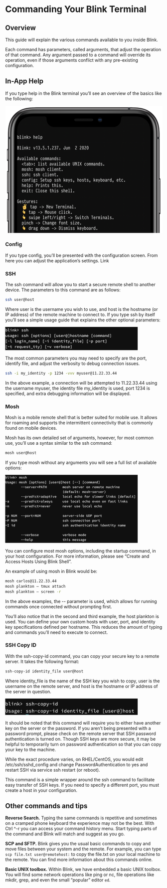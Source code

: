 # Commanding Your Blink Terminal

## Overview

This guide will explain the various commands available to you inside Blink.

Each command has parameters, called arguments, that adjust the operation of that command. Any argument passed to a command will override its operation, even if those arguments conflict with any pre-existing configuration.

## In-App Help

If you type help in the Blink terminal you’ll see an overview of the basics like the following:

![img](command-blink-image1.png)

### Config

If you type config, you’ll be presented with the configuration screen. From here you can adjust the application’s settings. Link

### SSH

The ssh command will allow you to start a secure remote shell to another device. The parameters to this command are as follows:

```bash
ssh user@host
```

Where user is the username you wish to use, and host is the hostname (or IP address) of the remote machine to connect to. If you type ssh by itself you’ll see a simple usage guide that explains the other optional parameters:

![img](command-blink-image2.jpg)

The most common parameters you may need to specify are the port, identify file, and adjust the verbosity to debug connection issues.

```bash
ssh -i my_identity -p 1234 -vvv myuser@11.22.33.44
```

In the above example, a connection will be attempted to 11.22.33.44 using the username myuser, the identity file my_identity is used, port 1234 is specified, and extra debugging information will be displayed.

### Mosh

Mosh is a mobile remote shell that is better suited for mobile use. It allows for roaming and supports the intermittent connectivity that is commonly found on mobile devices.

Mosh has its own detailed set of arguments, however, for most common use, you’ll use a syntax similar to the ssh command:

```bash
mosh user@host
```

If you type mosh without any arguments you will see a full list of available options:

![img](command-blink-image3.jpg)

You can configure most mosh options, including the startup command, in your host configuration. For more information, please see “Create and Access Hosts Using Blink Shell”.

An example of using mosh in Blink would be:

```bash
mosh carlos@11.22.33.44
mosh plankton — tmux attach
mosh plankton — screen -r
```

In the above examples, the -- parameter is used, which allows for running commands once connected without prompting first.

You’ll also notice that in the second and third example, the host plankton is used. You can define your own custom hosts with user, port, and identity key specifications defined per hostname. This reduces the amount of typing and commands you’ll need to execute to connect.

### SSH Copy ID

With the ssh-copy-id command, you can copy your secure key to a remote server. It takes the following format:

```bash
ssh-copy-id identity_file user@host
```

Where identity_file is the name of the SSH key you wish to copy, user is the username on the remote server, and host is the hostname or IP address of the server in question.

![img](command-blink-image4.jpg)

It should be noted that this command will require you to either have another key on the server or the password. If you aren’t being presented with a password prompt, please check on the remote server that SSH password authentication is turned on. Though SSH keys are more secure, it may be helpful to temporarily turn on password authentication so that you can copy your key to the machine.

While the exact procedure varies, on RHEL/CentOS, you would edit /etc/ssh/sshd_config and change PasswordAuthentication to yes and restart SSH via service ssh restart (or reboot).

This command is a simple wrapper around the ssh command to facilitate easy transfer of SSH keys. If you need to specify a different port, you must create a host in your configuration.

## Other commands and tips

**Reverse Search.** Typing the same commands is repetitive and sometimes on a cramped phone keyboard the experience may not be the best. With Ctrl ^-r you can access your command history menu. Start typing parts of the command and Blink will match and suggest as you go.

**SCP and SFTP.** Blink gives you the usual basic commands to copy and move files between your system and the remote. For example, you can type `scp file.txt user@remotehost:` to copy the file.txt on your local machine to the remote. You can find more information about this commands online.

**Basic UNIX toolbox.** Within Blink, we have embedded a basic UNIX toolbox. You will find some network operations like ping or nc, file operations like mkdir, grep, and even the small “popular” editor `ed`.
